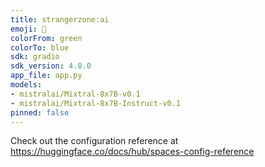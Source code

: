 ```yaml
---
title: strangerzone:ai
emoji: 🐙
colorFrom: green
colorTo: blue
sdk: gradio
sdk_version: 4.8.0
app_file: app.py
models:
- mistralai/Mixtral-8x7B-v0.1
- mistralai/Mixtral-8x7B-Instruct-v0.1
pinned: false
---
```



Check out the configuration reference at https://huggingface.co/docs/hub/spaces-config-reference